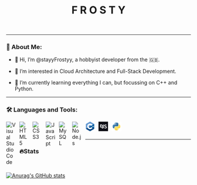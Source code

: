 <div id="header" align="center">
  
  # F R O S T Y
  
</div>

<!---

<div id="badges" align="center">
  <img src="https://img.shields.io/badge/LinkedIn-blue?style=for-the-badge&logo=linkedin&logoColor=white" alt="LinkedIn Badge"/>
  <img src="https://img.shields.io/badge/YouTube-red?style=for-the-badge&logo=youtube&logoColor=white" alt="Youtube Badge"/>
  <img src="https://img.shields.io/badge/Twitter-blue?style=for-the-badge&logo=twitter&logoColor=white" alt="Twitter Badge"/>
</div>

--->

<div id="profileViews" align="center">
  <img src="https://komarev.com/ghpvc/?username=stayyFrostyy&style=flat-square&color=blue" alt=""/>
</div>


---


### 🙆 About Me:

- 👋 Hi, I’m @stayyFrostyy, a hobbyist developer from the :uk:.

- 👀 I’m interested in Cloud Architecture and Full-Stack Development.

- 🌱 I’m currently learning everything I can, but focussing on C++ and Python.


---


### 🛠 Languages and Tools:

<img align="left" alt="Visual Studio Code" width="26px" src="https://cdn.jsdelivr.net/gh/devicons/devicon/icons/vscode/vscode-original.svg" style="padding-right:10px;" />
<img align="left" alt="HTML5" width="26px" src="https://cdn.jsdelivr.net/gh/devicons/devicon/icons/html5/html5-original.svg" style="padding-right:10px;" />
<img align="left" alt="CSS3" width="26px" src="https://cdn.jsdelivr.net/gh/devicons/devicon/icons/css3/css3-original.svg" style="padding-right:10px;" />
<img align="left" alt="JavaScript" width="26px" src="https://cdn.jsdelivr.net/gh/devicons/devicon/icons/javascript/javascript-original.svg" style="padding-right:10px;" />
<img align="left" alt="MySQL" width="26px" src="https://cdn.jsdelivr.net/gh/devicons/devicon/icons/mysql/mysql-original.svg" style="padding-right:10px;" />
<img align="left" alt="Node.js" width="26px" src="https://cdn.jsdelivr.net/gh/devicons/devicon/icons/nodejs/nodejs-original.svg" style="padding-right:10px;" />
<img align="left" alt="C++" width="26px" src="https://github.com/devicons/devicon/blob/v2.15.1/icons/cplusplus/cplusplus-original.svg" style="padding-right:10px;" />
<img align="left" alt="Discord.js" width="26px" src="https://github.com/devicons/devicon/blob/v2.15.1/icons/discordjs/discordjs-original.svg" style="padding-right:10px;" />
<img align="left" alt="Python" width="26px" src="https://github.com/devicons/devicon/blob/v2.15.1/icons/python/python-original.svg" style="padding-right:10px;" />
<br>
<br>

---



### 🔥Stats

<div id="stats" align="left">
  <br>

  [![Anurag's GitHub stats](https://github-readme-stats.vercel.app/api?username=stayyFrostyy&show_icons=true&theme=dracula)](https://github.com/anuraghazra/github-readme-stats)

</div>



<!---
stayyFrostyy/stayyFrostyy is a ✨ special ✨ repository because its `README.md` (this file) appears on your GitHub profile.
You can click the Preview link to take a look at your changes.
--->
